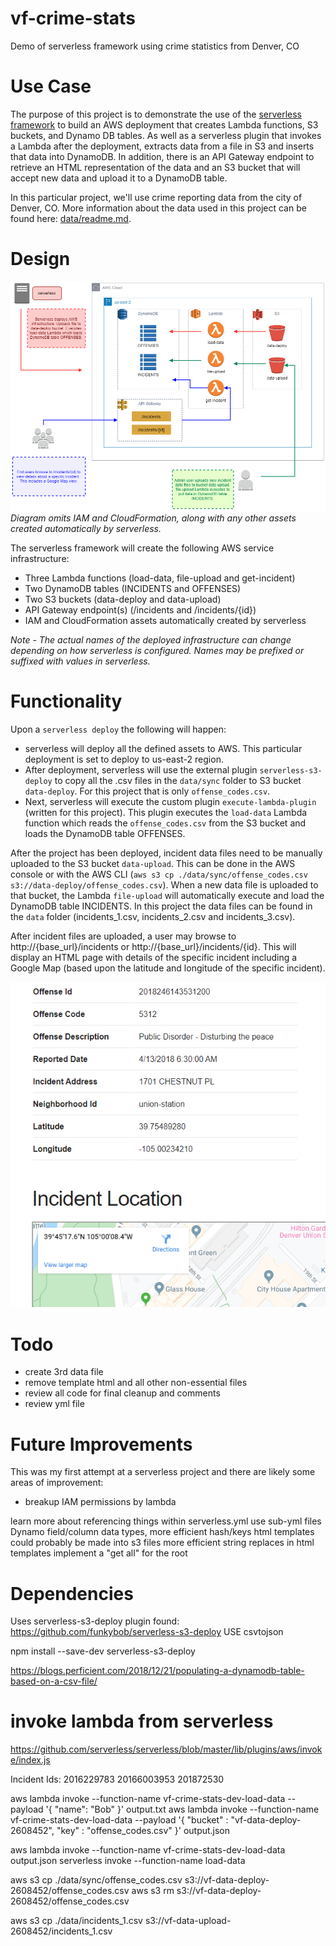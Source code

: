# vf-crime-stats
Demo of serverless framework using crime statistics from Denver, CO

# Use Case
The purpose of this project is to demonstrate the use of the [serverless framework](https://serverless.com/) to build an AWS deployment that
creates Lambda functions, S3 buckets, and Dynamo DB tables. As well as a serverless plugin that invokes a Lambda after the deployment, extracts data from a file in S3 and inserts that data into DynamoDB. In addition, there is an API Gateway endpoint to retrieve an HTML representation of the data and an S3 bucket that will accept new data and upload it to a DynamoDB table.

In this particular project, we'll use crime reporting data from the city of Denver, CO. More information about the data used in this project can be found here: [data/readme.md](data/readme.md).

# Design
![](diagrams/vf-crime-stats.png)
*Diagram omits IAM and CloudFormation, along with any other assets created automatically by serverless.*

The serverless framework will create the following AWS service infrastructure:

- Three Lambda functions (load-data, file-upload and  get-incident)
- Two DynamoDB tables (INCIDENTS and OFFENSES)
- Two S3 buckets (data-deploy and data-upload)
- API Gateway endpoint(s) (/incidents and /incidents/{id})
- IAM and CloudFormation assets automatically created by serverless

*Note - The actual names of the deployed infrastructure can change depending on how serverless is configured. Names may be prefixed or suffixed with values in serverless.*


# Functionality
Upon a `serverless deploy` the following will happen:
- serverless will deploy all the defined assets to AWS. This particular deployment is set to deploy to us-east-2 region.
- After deployment, serverless will use the external plugin `serverless-s3-deploy` to copy all the .csv files in the `data/sync` folder to S3 bucket `data-deploy`. For this project that is only `offense_codes.csv`.
- Next, serverless will execute the custom plugin `execute-lambda-plugin` (written for this project). This plugin executes the `load-data` Lambda function which reads the `offense_codes.csv` from the S3 bucket and loads the DynamoDB table OFFENSES.

After the project has been deployed, incident data files need to be manually uploaded to the S3 bucket `data-upload`. This can be done in the AWS console or with the AWS CLI (`aws s3 cp ./data/sync/offense_codes.csv s3://data-deploy/offense_codes.csv`). When a new data file is uploaded to that bucket, the Lambda `file-upload` will automatically execute and load the DynamoDB table INCIDENTS. In this project the data files can be found in the `data` folder (incidents_1.csv, incidents_2.csv and incidents_3.csv).

After incident files are uploaded, a user may browse to http://{base_url}/incidents or http://{base_url}/incidents/{id}. This will display an HTML page with details of the specific incident including a Google Map (based upon the latitude and longitude of the specific incident).

![](diagrams/screenshot.png)


# Todo
- create 3rd data file
- remove template html and all other non-essential files
- review all code for final cleanup and comments
- review yml file

# Future Improvements
This was my first attempt at a serverless project and there are likely some areas of improvement:

- breakup IAM permissions by lambda

learn more about referencing things within serverless.yml
use sub-yml files
Dynamo field/column data types, more efficient hash/keys
html templates could probably be made into s3 files
more efficient string replaces in html templates
implement a "get all" for the root

# Dependencies
Uses serverless-s3-deploy plugin found: https://github.com/funkybob/serverless-s3-deploy
USE csvtojson

npm install --save-dev serverless-s3-deploy

https://blogs.perficient.com/2018/12/21/populating-a-dynamodb-table-based-on-a-csv-file/



# invoke lambda from serverless
https://github.com/serverless/serverless/blob/master/lib/plugins/aws/invoke/index.js

Incident Ids:
2016229783
20166003953
201872530

aws lambda invoke --function-name vf-crime-stats-dev-load-data --payload '{ "name": "Bob" }' output.txt
aws lambda invoke --function-name vf-crime-stats-dev-load-data --payload '{ "bucket" : "vf-data-deploy-2608452", "key" : "offense_codes.csv" }' output.json


aws lambda invoke --function-name vf-crime-stats-dev-load-data  output.json
serverless invoke --function-name load-data

aws s3 cp ./data/sync/offense_codes.csv s3://vf-data-deploy-2608452/offense_codes.csv
aws s3 rm s3://vf-data-deploy-2608452/offense_codes.csv

aws s3 cp ./data/incidents_1.csv s3://vf-data-upload-2608452/incidents_1.csv
